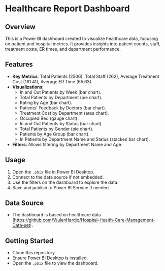 # Healthcare Report Dashboard

## Overview
This is a Power BI dashboard created to visualize healthcare data, focusing on patient and hospital metrics. It provides insights into patient counts, staff, treatment costs, ER times, and department performance.

## Features
- **Key Metrics**: Total Patients (2506), Total Staff (262), Average Treatment Cost (161.41), Average ER Time (65.63).
- **Visualizations**:
  - In and Out Patients by Week (bar chart).
  - Total Patients by Department (pie chart).
  - Rating by Age (bar chart).
  - Patients' Feedback by Doctors (bar chart).
  - Treatment Cost by Department (area chart).
  - Occupied Bed (gauge chart).
  - In and Out Patients by Status (bar chart).
  - Total Patients by Gender (pie chart).
  - Patients by Age Group (bar chart).
  - In Patients by Department Name and Status (stacked bar chart).
- **Filters**: Allows filtering by Department Name and Age.

## Usage
1. Open the `.pbix` file in Power BI Desktop.
2. Connect to the data source if not embedded.
3. Use the filters on the dashboard to explore the data.
4. Save and publish to Power BI Service if needed.

## Data Source
- The dashboard is based on healthcare data (https://github.com/WulanHardjo/Hospital-Health-Care-Management-Data-set).

## Getting Started
- Clone this repository.
- Ensure Power BI Desktop is installed.
- Open the `.pbix` file to view the dashboard.
